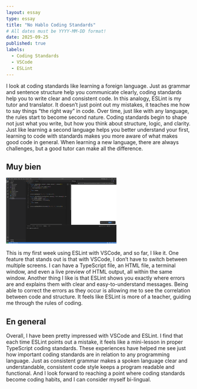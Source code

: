 ```yaml
---
layout: essay
type: essay
title: "No Hablo Coding Standards"
# All dates must be YYYY-MM-DD format!
date: 2025-09-25
published: true
labels:
  - Coding Standards
  - VSCode
  - ESLint
---
```


I look at coding standards like learning a foreign language. Just as grammar and sentence structure help you communicate clearly, coding standards help you to write clear and consistent code. In this analogy, ESLint is my tutor and translator. It doesn’t just point out my mistakes, it teaches me how to say things “the right way” in code. Over time, just like with any language, the rules start to become second nature. Coding standards begin to shape not just what you write, but how you think about structure, logic, and clarity. Just like learning a second language helps you better understand your first, learning to code with standards makes you more aware of what makes good code in general. When learning a new language, there are always challenges, but a good tutor can make all the difference. 

## Muy bien

<img width="300px" class="rounded float-start pe-4" src="../img/coding-standards/vscodescreen.png">

This is my first week using ESLint with VSCode, and so far, I like it. One feature that stands out is that with VSCode, I don’t have to switch between multiple screens. I can have a TypeScript file, an HTML file, a terminal window, and even a live preview of HTML output, all within the same window. Another thing I like is that ESLint shows you exactly where errors are and explains them with clear and easy-to-understand messages. Being able to correct the errors as they occur is allowing me to see the correlation between code and structure. It feels like ESLint is more of a teacher, guiding me through the rules of coding. 

## En general 

Overall, I have been pretty impressed with VSCode and ESLint. I find that each time ESLint points out a mistake, it feels like a mini-lesson in proper TypeScript coding standards. These experiences have helped me see just how important coding standards are in relation to any programming language. Just as consistent grammar makes a spoken language clear and understandable, consistent code style keeps a program readable and functional. And I look forward to reaching a point where coding standards become coding habits, and I can consider myself bi-lingual.